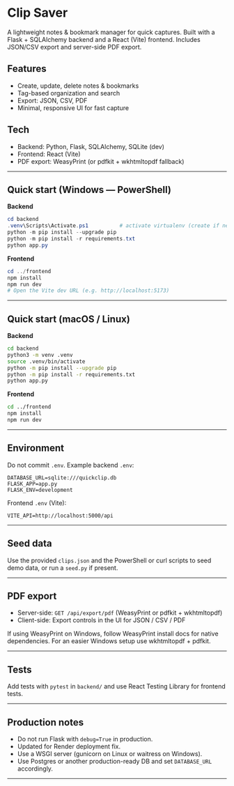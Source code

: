 # Clip Saver

A lightweight notes & bookmark manager for quick captures. Built with a Flask + SQLAlchemy backend and a React (Vite) frontend. Includes JSON/CSV export and server-side PDF export.

## Features

* Create, update, delete notes & bookmarks
* Tag-based organization and search
* Export: JSON, CSV, PDF
* Minimal, responsive UI for fast capture

## Tech

* Backend: Python, Flask, SQLAlchemy, SQLite (dev)
* Frontend: React (Vite)
* PDF export: WeasyPrint (or pdfkit + wkhtmltopdf fallback)

---

## Quick start (Windows — PowerShell)

**Backend**

```powershell
cd backend
.venv\Scripts\Activate.ps1          # activate virtualenv (create if needed)
python -m pip install --upgrade pip
python -m pip install -r requirements.txt
python app.py
```

**Frontend**

```powershell
cd ../frontend
npm install
npm run dev
# Open the Vite dev URL (e.g. http://localhost:5173)
```

---

## Quick start (macOS / Linux)

**Backend**

```bash
cd backend
python3 -m venv .venv
source .venv/bin/activate
python -m pip install --upgrade pip
python -m pip install -r requirements.txt
python app.py
```

**Frontend**

```bash
cd ../frontend
npm install
npm run dev
```

---

## Environment

Do not commit `.env`. Example backend `.env`:

```
DATABASE_URL=sqlite:///quickclip.db
FLASK_APP=app.py
FLASK_ENV=development
```

Frontend `.env` (Vite):

```
VITE_API=http://localhost:5000/api
```

---

## Seed data

Use the provided `clips.json` and the PowerShell or curl scripts to seed demo data, or run a `seed.py` if present.

---

## PDF export

* Server-side: `GET /api/export/pdf` (WeasyPrint or pdfkit + wkhtmltopdf)
* Client-side: Export controls in the UI for JSON / CSV / PDF

If using WeasyPrint on Windows, follow WeasyPrint install docs for native dependencies. For an easier Windows setup use wkhtmltopdf + pdfkit.

---

## Tests

Add tests with `pytest` in `backend/` and use React Testing Library for frontend tests.

---

## Production notes

* Do not run Flask with `debug=True` in production.
* Updated for Render deployment fix.
* Use a WSGI server (gunicorn on Linux or waitress on Windows).
* Use Postgres or another production-ready DB and set `DATABASE_URL` accordingly.

---

